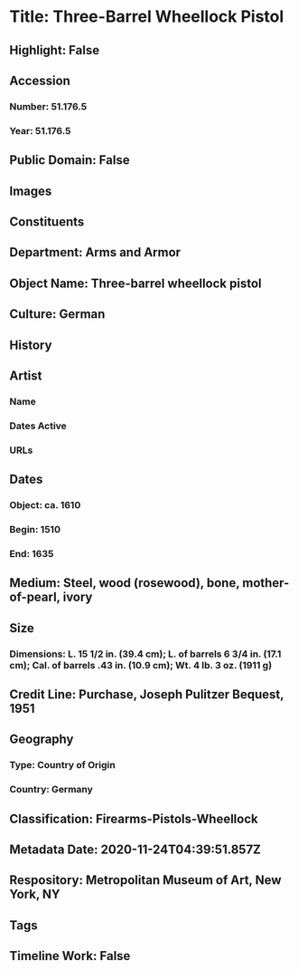 # Title: Three-Barrel Wheellock Pistol
## Highlight: False
## Accession
### Number: 51.176.5
### Year: 51.176.5
## Public Domain: False
## Images
## Constituents
## Department: Arms and Armor
## Object Name: Three-barrel wheellock pistol
## Culture: German
## History
## Artist
### Name
### Dates Active
### URLs
## Dates
### Object: ca. 1610
### Begin: 1510
### End: 1635
## Medium: Steel, wood (rosewood), bone, mother-of-pearl, ivory
## Size
### Dimensions: L. 15 1/2 in. (39.4 cm); L. of barrels 6 3/4 in. (17.1 cm); Cal. of barrels .43 in. (10.9 cm); Wt. 4 lb. 3 oz. (1911 g)
## Credit Line: Purchase, Joseph Pulitzer Bequest, 1951
## Geography
### Type: Country of Origin
### Country: Germany
## Classification: Firearms-Pistols-Wheellock
## Metadata Date: 2020-11-24T04:39:51.857Z
## Respository: Metropolitan Museum of Art, New York, NY
## Tags
## Timeline Work: False